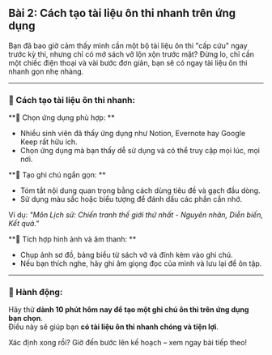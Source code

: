 ## Bài 2: Cách tạo tài liệu ôn thi nhanh trên ứng dụng  

Bạn đã bao giờ cảm thấy mình cần một bộ tài liệu ôn thi "cấp cứu" ngay trước kỳ thi, nhưng chỉ có mớ sách vở lộn xộn trước mặt? Đừng lo, chỉ cần một chiếc điện thoại và vài bước đơn giản, bạn sẽ có ngay tài liệu ôn thi nhanh gọn nhẹ nhàng.  

---

### 📌 Cách tạo tài liệu ôn thi nhanh:  

**🔹 Chọn ứng dụng phù hợp:  **  
- Nhiều sinh viên đã thấy ứng dụng như Notion, Evernote hay Google Keep rất hữu ích.  
- Chọn ứng dụng mà bạn thấy dễ sử dụng và có thể truy cập mọi lúc, mọi nơi.  

**🔹 Tạo ghi chú ngắn gọn:  **  
- Tóm tắt nội dung quan trọng bằng cách dùng tiêu đề và gạch đầu dòng.  
- Sử dụng màu sắc hoặc biểu tượng để đánh dấu các phần cần nhớ.  

Ví dụ: *"Môn Lịch sử: Chiến tranh thế giới thứ nhất - Nguyên nhân, Diễn biến, Kết quả."*  

**🔹 Tích hợp hình ảnh và âm thanh:  **  
- Chụp ảnh sơ đồ, bảng biểu từ sách vở và đính kèm vào ghi chú.  
- Nếu bạn thích nghe, hãy ghi âm giọng đọc của mình và lưu lại để ôn tập.  

---

### 🚀 Hành động:  

Hãy thử **dành 10 phút hôm nay để tạo một ghi chú ôn thi trên ứng dụng bạn chọn**.  
Điều này sẽ giúp bạn **có tài liệu ôn thi nhanh chóng và tiện lợi**.  

Xác định xong rồi? Giờ đến bước lên kế hoạch – xem ngay bài tiếp theo!  
